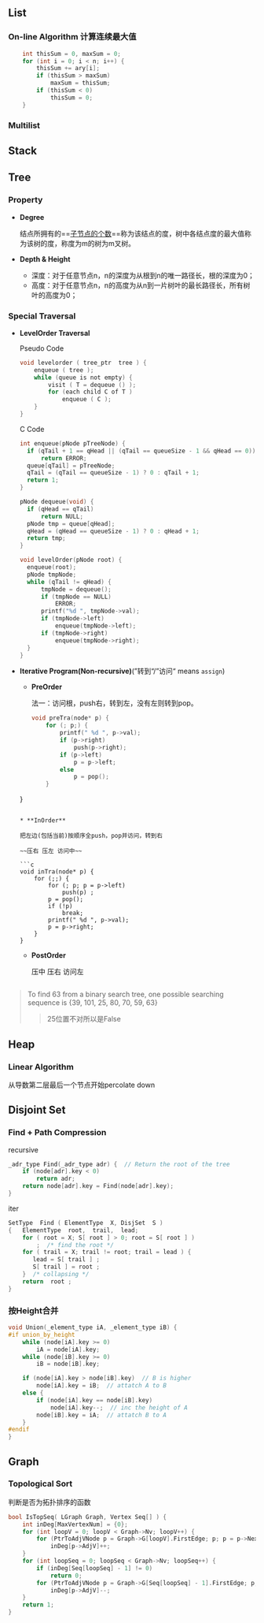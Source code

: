 ## List

### On-line Algorithm 计算连续最大值

```c
	int thisSum = 0, maxSum = 0;
	for (int i = 0; i < n; i++) {
		thisSum += ary[i];
		if (thisSum > maxSum)
			maxSum = thisSum;
		if (thisSum < 0)
			thisSum = 0;
	}
```

### Multilist





## Stack





## Tree

### Property

* **Degree**

  结点所拥有的==<u>子节点的个数</u>==称为该结点的度，树中各结点度的最大值称为该树的度，称度为m的树为m叉树。
  
* **Depth & Height**

  * 深度：对于任意节点n，n的深度为从根到n的唯一路径长，根的深度为0；
  * 高度：对于任意节点n，n的高度为从n到一片树叶的最长路径长，所有树叶的高度为0；

### Special Traversal

* **LevelOrder Traversal**

  Pseudo Code
  
  ```c
  void levelorder ( tree_ptr  tree ) {
      enqueue ( tree );
      while (queue is not empty) {
          visit ( T = dequeue () );
          for (each child C of T )
              enqueue ( C );
      }
  }
  ```
  
  C Code
  
  ```c
  int enqueue(pNode pTreeNode) {
  	if (qTail + 1 == qHead || (qTail == queueSize - 1 && qHead == 0))
  		return ERROR;
  	queue[qTail] = pTreeNode;
  	qTail = (qTail == queueSize - 1) ? 0 : qTail + 1;
  	return 1;
  }
  
  pNode dequeue(void) {
  	if (qHead == qTail)
  		return NULL;
  	pNode tmp = queue[qHead];
  	qHead = (qHead == queueSize - 1) ? 0 : qHead + 1;
  	return tmp;
  }
  
  void levelOrder(pNode root) {
  	enqueue(root);
  	pNode tmpNode;
  	while (qTail != qHead) {
  		tmpNode = dequeue();
  		if (tmpNode == NULL)
  			ERROR;
  		printf("%d ", tmpNode->val);
  		if (tmpNode->left)
  			enqueue(tmpNode->left);
  		if (tmpNode->right)
  			enqueue(tmpNode->right);
  	}
  }
  ```

* **Iterative Program(Non-recursive)**(”转到“/”访问“ means `assign`)

  * **PreOrder**

    法一：访问根，push右，转到左，没有左则转到pop。
  
    ```c
    void preTra(node* p) {
        for (; p;) {
            printf(" %d ", p->val);
            if (p->right)
                push(p->right);
            if (p->left)
                p = p->left;
            else
                p = pop();
        }
  }
    ```
  
  * **InOrder**
  
    把左边(包括当前)按顺序全push，pop并访问，转到右
  
    ~~压右 压左 访问中~~
  
    ```c
    void inTra(node* p) {
        for (;;) {
            for (; p; p = p->left)
                push(p) ;
            p = pop();
            if (!p)
                break;
            printf(" %d ", p->val);
            p = p->right;
        }
    }
    ```
  
  * **PostOrder**
  
    压中 压右 访问左
  
    ```c
    
    ```
  



> To find 63 from a binary search tree, one possible searching sequence is {39, 101, 25, 80, 70, 59, 63}
>
> > 25位置不对所以是False

## Heap

### Linear Algorithm

从导数第二层最后一个节点开始percolate down



## Disjoint Set

### Find + **Path Compression**

recursive

```c
_adr_type Find(_adr_type adr) {  // Return the root of the tree
    if (node[adr].key < 0)
        return adr;
    return node[adr].key = Find(node[adr].key);
}
```

iter

```c
SetType  Find ( ElementType  X, DisjSet  S )
{   ElementType  root,  trail,  lead;
    for ( root = X; S[ root ] > 0; root = S[ root ] )
        ;  /* find the root */
    for ( trail = X; trail != root; trail = lead ) {
       lead = S[ trail ] ;   
       S[ trail ] = root ;   
    }  /* collapsing */
    return  root ;
}
```

### 按Height合并

```c
void Union(_element_type iA, _element_type iB) {
#if union_by_height
    while (node[iA].key >= 0)
        iA = node[iA].key;
    while (node[iB].key >= 0)
        iB = node[iB].key;

    if (node[iA].key > node[iB].key)  // B is higher
        node[iA].key = iB;  // attatch A to B
    else {
        if (node[iA].key == node[iB].key)
            node[iA].key--;  // inc the height of A
        node[iB].key = iA;  // attatch B to A
    }
#endif
}
```







## Graph

### Topological Sort

判断是否为拓扑排序的函数

```c
bool IsTopSeq( LGraph Graph, Vertex Seq[] ) {
    int inDeg[MaxVertexNum] = {0};
    for (int loopV = 0; loopV < Graph->Nv; loopV++) {
        for (PtrToAdjVNode p = Graph->G[loopV].FirstEdge; p; p = p->Next)
            inDeg[p->AdjV]++;
    }
    for (int loopSeq = 0; loopSeq < Graph->Nv; loopSeq++) {
        if (inDeg[Seq[loopSeq] - 1] != 0)
            return 0;
        for (PtrToAdjVNode p = Graph->G[Seq[loopSeq] - 1].FirstEdge; p; p = p->Next)
            inDeg[p->AdjV]--;
    }
    return 1;
}
```

